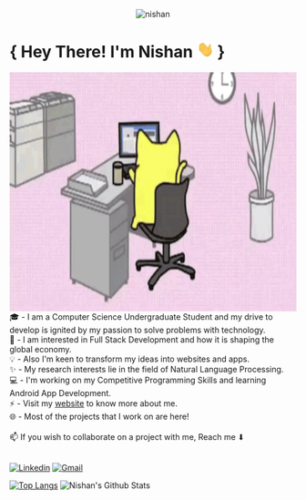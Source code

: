 <p align="center">  <img src="https://komarev.com/ghpvc/?username=your-github-nishan-iicm&label=PROFILE+VIEWS" alt="nishan" />    
<br>


<h1> { Hey There! I'm Nishan  <img src="https://raw.githubusercontent.com/ABSphreak/ABSphreak/master/gifs/Hi.gif" width="30px"> }</h2>



<img  align='right' src="https://github.com/nishan-iicm/Nishan-Agarwal/blob/main/comp.gif" width="530" height="420">
<br>

🎓 - I am a Computer Science Undergraduate Student and my drive to develop is ignited by my passion to solve problems with technology.
<br>
🌻 - I am interested in Full Stack Development and how it is shaping the global economy. 
<br>
💡 - Also I'm keen to transform my ideas into websites and apps. 
<br>
✨ - My research interests lie in the field of Natural Language Processing.
<br>
💻 - I'm working on my Competitive Programming Skills and learning Android App Development.
<br>
⚡ - Visit my <a href="https://nishan-iicm.github.io/nishanagarwal.github.io/">website</a> to know more about me. 
<br>
🌐 - Most of the projects that I work on are here!
<br>
<br>
📫 If you wish to collaborate on a project with me, Reach me  ⬇
<br>
<br>

[![Linkedin](https://img.shields.io/badge/LinkedIn-0077B5?style=for-the-badge&logo=linkedin&logoColor=white&&link=linkedin.com/in/nishan-agarwal-576717194//)](linkedin.com/in/nishan-agarwal-576717194//) [![Gmail](https://img.shields.io/badge/Gmail-D14837?style=for-the-badge&logo=gmail&logoColor=white&link=mailto:nishan.iicm@gmail.com)](mailto:nishan.iicm@gmail.com)
<br>

<!--<h2 align="center">My Research Interests</h3>

<!--<p align="center">
 ✨ Neural Language Processing ✨  
- ✨ Federated Learning ✨ 
- ✨ Machine Learning in Finance ✨</p>-->
 

[![Top Langs](https://github-readme-stats.vercel.app/api/top-langs/?username=nishan-iicm&layout=compact&langs_count=10)](https://github.com/nishan-iicm/github-readme-stats) ![Nishan's Github Stats](https://github-readme-stats.vercel.app/api?username=nishan-iicm&theme=buefy&show_icons=true) 





